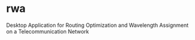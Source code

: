 # rwa
Desktop Application for Routing Optimization and Wavelength Assignment on a Telecommunication Network
